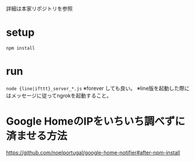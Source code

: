 詳細は本家リポジトリを参照

# setup
`npm install`


# run
`node {line|ifttt}_server_*.js`
※forever しても良い。
※line版を起動した際にはメッセージに従ってngrokを起動すること。




# Google HomeのIPをいちいち調べずに済ませる方法
https://github.com/noelportugal/google-home-notifier#after-npm-install
